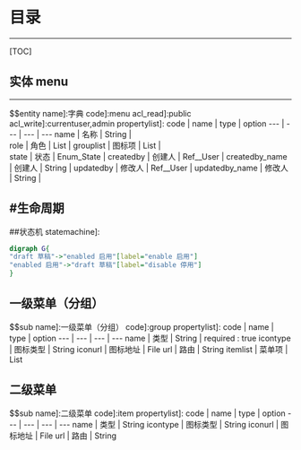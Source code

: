 # 目录
---
[TOC]

## 实体 menu
---
$$entity
name]:字典
code]:menu
acl_read]:public
acl_write]:currentuser,admin
propertylist]:
code | name | type | option
--- | --- | --- | ---
name | 名称 | String |  
role | 角色 | List<String> | 
grouplist | 图标项 | List<group> |  
state | 状态 | Enum_State | 
createdby | 创建人 | Ref__User | 
createdby_name | 创建人 | String | 
updatedby | 修改人 | Ref__User | 
updatedby_name | 修改人 | String | 

#生命周期
----
##状态机
statemachine]:
```dot
digraph G{
"draft 草稿"->"enabled 启用"[label="enable 启用"]
"enabled 启用"->"draft 草稿"[label="disable 停用"]
}
```

## 一级菜单（分组）
$$sub
name]:一级菜单（分组）
code]:group
propertylist]:
code | name | type | option
--- | --- | --- | ---
name | 类型 | String | required : true
icontype | 图标类型 | String
iconurl | 图标地址 | File
url | 路由 | String
itemlist | 菜单项 | List<item>

## 二级菜单
$$sub
name]:二级菜单
code]:item
propertylist]:
code | name | type | option
--- | --- | --- | ---
name | 类型 | String
icontype | 图标类型 | String
iconurl | 图标地址 | File
url | 路由 | String
